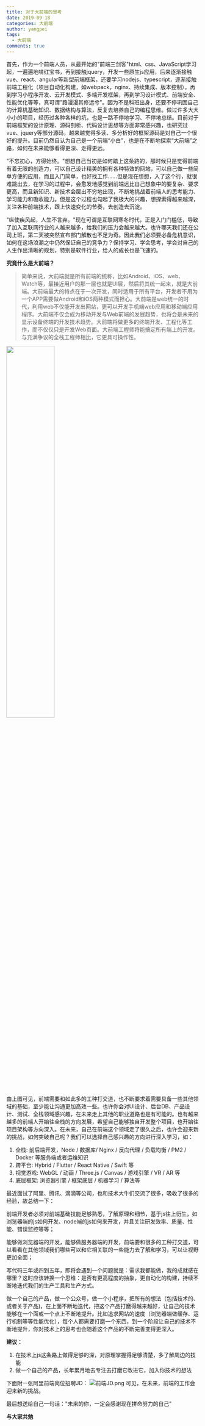 ```yaml
---
title: 对于大前端的思考
date: 2019-09-18
categories: 大前端
author: yangpei
tags:
  - 大前端
comments: true
---
```


首先，作为一个前端人员，从最开始的"前端三剑客"html、css、JavaScript学习起，一遍遍地啃红宝书，再到接触jquery，开发一些原生js应用，后来逐渐接触vue、react、angular等新型前端框架，还要学习nodejs、typescript，逐渐接触前端工程化（项目自动化构建，如webpack，nginx、持续集成、版本控制），再到学习小程序开发、云开发模式、多端开发框架，再到学习设计模式、前端安全、性能优化等等，真可谓"路漫漫其修远兮"。因为不是科班出身，还要不停巩固自己的计算机基础知识、数据结构与算法，反复去培养自己的编程思维。做过许多大大小小的项目，经历过各种各样的坑，也是一路不停地学习、不停地总结。目前对于前端框架的设计原理、源码剖析、代码设计思想等方面非常感兴趣，也研究过vue、jquery等部分源码，越来越觉得多读、多分析好的框架源码是对自己一个很好的提升。目前仍然自认为自己是一个前端“小白”，也是在不断地探索“大前端”之路，如何在未来能够看得更深、走得更远。

"不忘初心，方得始终。"想想自己当初是如何踏上这条路的，那时候只是觉得前端有着无限的创造力，可以自己设计精美的拥有各种特效的网站，可以自己做一些简单方便的应用，而且入门简单，也好找工作……但是现在想想，入了这个行，就很难跳出去，在学习的过程中，会愈发地感觉到前端远比自己想象中的要复杂、要求更高，而且新知识、新技术会层出不穷地出现，不断地挑战着前端人的思考能力、学习能力和吸收能力。但是这个过程也勾起了我极大的兴趣，想探索得越来越深，关注各种前端技术，跟上快速变化的节奏，去创造去沉淀。

"纵使疾风起，人生不言弃。"现在可谓是互联网寒冬时代，正是入门门槛低，导致了加入互联网行业的人越来越多，给我们的压力会越来越大。也许哪天我们还在公司上班，第二天被突然宣布部门解散也不足为奇。因此我们必须要必备危机意识，如何在这场浪潮之中仍然保证自己的竞争力？保持学习、学会思考，学会对自己的人生作出清晰的规划，特别是软件行业，给人的成长也是飞速的。


**究竟什么是大前端？**

>简单来说，大前端就是所有前端的统称，比如Android、iOS、web、Watch等，最接近用户的那一层也就是UI层，然后将其统一起来，就是大前端。大前端最大的特点在于一次开发，同时适用于所有平台，开发者不用为一个APP需要做Android和iOS两种模式而担心。大前端是web统一的时代，利用web不仅能开发出网站，更可以开发手机端web应用和移动端应用程序。大前端不仅会成为移动开发与Web前端的发展趋势，也将会是未来的显示设备终端的开发技术趋势。大前端将做更多的终端开发、工程化等工作，而不仅仅只是开发Web页面。大前端工程师将能搞定所有端上的开发。与充满争议的全栈工程师相比，它更具可操作性。

<img src="https://i.loli.net/2019/09/18/SENRlsLZzGp3i6v.jpg" width="50%"/>

由上图可见，前端需要和如此多的工种打交道，也不断要求着需要具备一些其他领域的基础，至少能让沟通更加高效一些。也许你会对UI设计、后台DB、产品设计、测试、全栈领域感兴趣，在未来走上其他的职业道路也是有可能的。也有越来越多的前端人开始往全栈的方向发展，希望自己能够独自开发整个项目，也开始往项目架构等方向深入。在未来，自己在前端这个领域走了很久之后，也许会迎来新的挑战，如何突破自己呢？我们可以选择自己感兴趣的方向进行深入学习，如：
1. 全栈: 前后端开发，Node / 数据库/ Nginx / 反向代理 / 负载均衡 / PM2 / Docker 等服务端或者运维知识
2. 跨平台: Hybrid / Flutter / React Native / Swift 等
3. 视觉游戏: WebGL / 动画 / Three.js / Canvas / 游戏引擎 / VR / AR 等
4. 底层框架: 浏览器引擎 / 框架底层 / 机器学习 / 算法等

最近面试了阿里、腾讯、滴滴等公司，也和技术大牛们交流了很多，吸收了很多的经验，故总结一下：

前端开发者必须对前端基础技能足够熟悉，了解原理和细节，基于js往上衍生，如浏览器端的js如何开发、node端的js如何来开发，并且关注研发效率、质量、性能、错误监控等等；

能够做浏览器端的开发，能够做服务器端的开发，前端要和很多的工种打交道，可以看看在其他领域我们哪些可以和它相关联的一些能力去了解和学习，可以让视野更加全面；

写代码三年或四到五年，即将会遇到一个问题就是：需求我都能做，我的成就感在哪里？这时应该转换一个思维：是否有更高程度的抽象，更自动化的构建，持续不断地迭代我们的生产工具和生产方式。

做一个自己的产品，做一个公众号，做一个小程序，把所有的想法（包括技术的、或者关于产品)，在上面不断地迭代，把这个产品打磨得越来越好，让自己的技术能够在一个面或一个点上不断地提升。比如追求网站的速度（浏览器端做缓存、运行机制等等性能优化），每个人都需要打磨一个东西，到一个阶段让自己的技术不断地提升，你对技术上的思考也会随着这个产品的不断完善变得更深入。

**建议：**
1. 在技术上js这条路上做得足够的深，对原理掌握得足够清楚，多了解周边的技能
2. 做一个自己的产品，长年累月地去专注去打磨它改进它，加入你技术的想法


下面附一张阿里前端岗位招聘JD：
![前端JD.png](https://i.loli.net/2019/09/18/4ndhTOM2sxmRCPQ.png)
可见，在未来，前端的工作会迎来新的挑战。

最后想送给自己一句话："未来的你，一定会感谢现在拼命努力的自己"

**与大家共勉**



